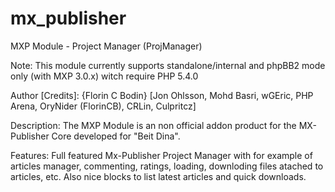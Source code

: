 # mx_publisher
MXP Module - Project Manager (ProjManager)

Note: This module currently supports standalone/internal and phpBB2 mode only (with MXP 3.0.x) witch require PHP 5.4.0

Author [Credits]:
{Florin C Bodin} [Jon Ohlsson, Mohd Basri, wGEric, PHP Arena, OryNider (FlorinCB), CRLin, Culpritcz]

Description: 
The MXP Module is an non official addon product for the MX-Publisher Core developed for "Beit Dina".

Features: 
Full featured Mx-Publisher Project Manager with for example of articles manager, commenting, ratings, loading, downloding files atached to articles, etc. Also nice blocks to list latest articles and quick downloads.
